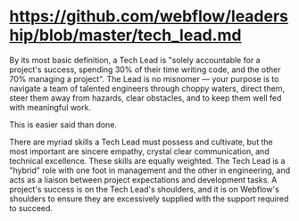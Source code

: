 # https://github.com/webflow/leadership/blob/master/tech_lead.md

By its most basic definition, a Tech Lead is "solely accountable for a project's success, spending 30% of their time writing code, and the other 70% managing a project". The Lead is no misnomer — your purpose is to navigate a team of talented engineers through choppy waters, direct them, steer them away from hazards, clear obstacles, and to keep them well fed with meaningful work.

This is easier said than done.

There are myriad skills a Tech Lead must possess and cultivate, but the most important are sincere empathy, crystal clear communication, and technical excellence. These skills are equally weighted. The Tech Lead is a "hybrid" role with one foot in management and the other in engineering, and acts as a liaison between project expectations and development tasks. A project's success is on the Tech Lead's shoulders, and it is on Webflow's shoulders to ensure they are excessively supplied with the support required to succeed.
